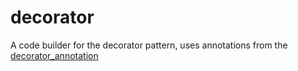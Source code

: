 # decorator

A code builder for the decorator pattern, uses annotations 
from the [decorator_annotation](https://github.com/ReliableCauliflower/decorator_annotation)
